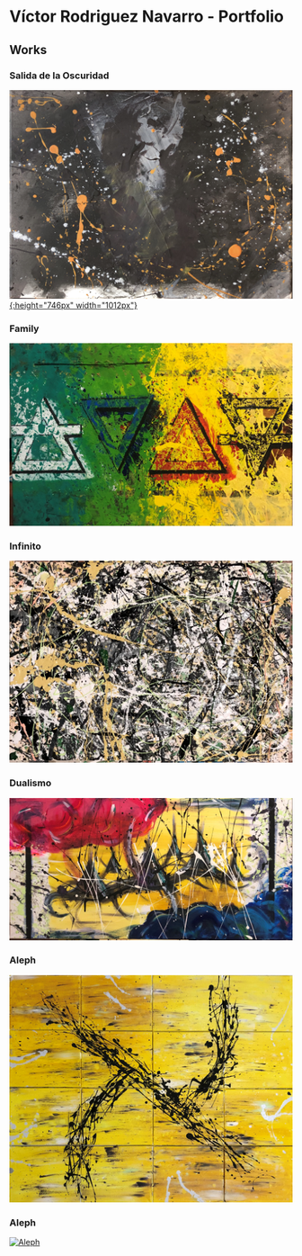 # Víctor Rodriguez Navarro - Portfolio

## Works 

### Salida de la Oscuridad

[![Salida de la Oscuridad](./2021/img/01/original.JPG){:height="746px" width="1012px"}](./2021/01-salida-de-la-oscuridad)

### Family

[![Family](./2021/img/02/Family.jpg)](./2021/02-family)

### Infinito

[![Infinito](./2021/img/03/Infinito.jpg)](./2021/3)

### Dualismo

[![Dualismo](./2021/img/04/Dualismo.jpg)](./2021/4)

### Aleph

[![Aleph](./2021/img/05/Aleph.jpg)](./2021/5)

### Aleph

[![Aleph](./2021/img/06/Aleph.jpg)](./2021/6)
